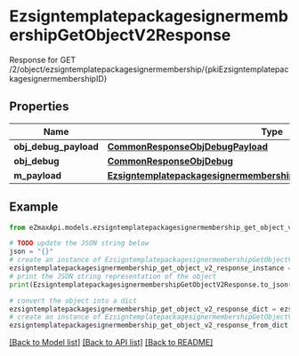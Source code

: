 # EzsigntemplatepackagesignermembershipGetObjectV2Response

Response for GET /2/object/ezsigntemplatepackagesignermembership/{pkiEzsigntemplatepackagesignermembershipID}

## Properties

Name | Type | Description | Notes
------------ | ------------- | ------------- | -------------
**obj_debug_payload** | [**CommonResponseObjDebugPayload**](CommonResponseObjDebugPayload.md) |  | 
**obj_debug** | [**CommonResponseObjDebug**](CommonResponseObjDebug.md) |  | [optional] 
**m_payload** | [**EzsigntemplatepackagesignermembershipGetObjectV2ResponseMPayload**](EzsigntemplatepackagesignermembershipGetObjectV2ResponseMPayload.md) |  | 

## Example

```python
from eZmaxApi.models.ezsigntemplatepackagesignermembership_get_object_v2_response import EzsigntemplatepackagesignermembershipGetObjectV2Response

# TODO update the JSON string below
json = "{}"
# create an instance of EzsigntemplatepackagesignermembershipGetObjectV2Response from a JSON string
ezsigntemplatepackagesignermembership_get_object_v2_response_instance = EzsigntemplatepackagesignermembershipGetObjectV2Response.from_json(json)
# print the JSON string representation of the object
print(EzsigntemplatepackagesignermembershipGetObjectV2Response.to_json())

# convert the object into a dict
ezsigntemplatepackagesignermembership_get_object_v2_response_dict = ezsigntemplatepackagesignermembership_get_object_v2_response_instance.to_dict()
# create an instance of EzsigntemplatepackagesignermembershipGetObjectV2Response from a dict
ezsigntemplatepackagesignermembership_get_object_v2_response_from_dict = EzsigntemplatepackagesignermembershipGetObjectV2Response.from_dict(ezsigntemplatepackagesignermembership_get_object_v2_response_dict)
```
[[Back to Model list]](../README.md#documentation-for-models) [[Back to API list]](../README.md#documentation-for-api-endpoints) [[Back to README]](../README.md)


